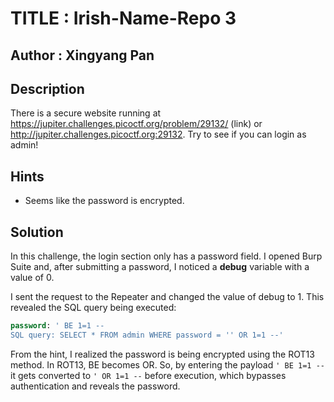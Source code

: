 # TITLE : Irish-Name-Repo 3
## Author : Xingyang Pan
## Description
There is a secure website running at https://jupiter.challenges.picoctf.org/problem/29132/ (link) or http://jupiter.challenges.picoctf.org:29132. Try to see if you can login as admin!
## Hints
- Seems like the password is encrypted.
## Solution
In this challenge, the login section only has a password field. I opened Burp Suite and, after submitting a password, I noticed a **debug** variable with a value of 0.

I sent the request to the Repeater and changed the value of debug to 1. This revealed the SQL query being executed:
```sql
password: ' BE 1=1 --
SQL query: SELECT * FROM admin WHERE password = '' OR 1=1 --'
```
From the hint, I realized the password is being encrypted using the ROT13 method. In ROT13, BE becomes OR.
So, by entering the payload `' BE 1=1 --` it gets converted to `' OR 1=1 --` 
before execution, which bypasses authentication and reveals the password.
